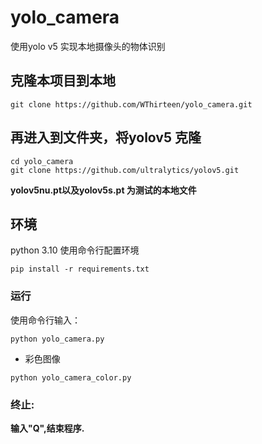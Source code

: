 # yolo_camera
使用yolo v5 实现本地摄像头的物体识别  

## 克隆本项目到本地
```
git clone https://github.com/WThirteen/yolo_camera.git
```
## 再进入到文件夹，将yolov5 克隆  
```
cd yolo_camera
git clone https://github.com/ultralytics/yolov5.git
```
**yolov5nu.pt以及yolov5s.pt 为测试的本地文件**

## 环境
python 3.10
使用命令行配置环境
```
pip install -r requirements.txt
```
### 运行
使用命令行输入：
```
python yolo_camera.py
```
* 彩色图像
```
python yolo_camera_color.py
```
  
### 终止:  
**输入"Q",结束程序.**
